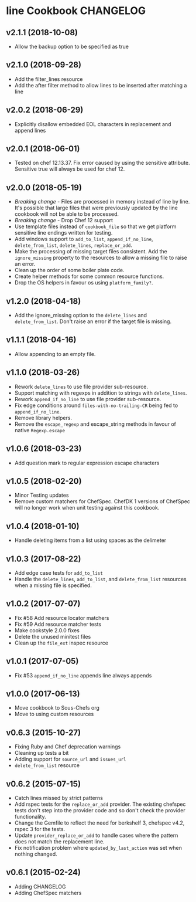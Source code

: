 # line Cookbook CHANGELOG

## v2.1.1 (2018-10-08)
- Allow the backup option to be specified as true

## v2.1.0 (2018-09-28)
- Add the filter_lines resource
- Add the after filter method to allow lines to be inserted after matching a line

## v2.0.2 (2018-06-29)
- Explicitly disallow embedded EOL characters in replacement and append lines

## v2.0.1 (2018-06-01)

- Tested on chef 12.13.37.  Fix error caused by using the sensitive attribute.  Sensitive true will always be used for chef 12.

## v2.0.0 (2018-05-19)

- _Breaking change_ - Files are processed in memory instead of line by line. It's possible that large files that were previously updated by the line cookbook will not be able to be processed.
- _Breaking change_ - Drop Chef 12 support
- Use template files instead of `cookbook_file` so that we get platform sensitive line endings written for testing.
- Add windows support to `add_to_list`, `append_if_no_line`, `delete_from_list`, `delete_lines`, `replace_or_add`.
- Make the processing of missing target files consistent. Add the `ignore_missing` property to the resources to allow a missing file to raise an error.
- Clean up the order of some boiler plate code.
- Create helper methods for some common resource functions.
- Drop the OS helpers in favour os using `platform_family?`.

## v1.2.0 (2018-04-18)

- Add the ignore_missing option to the `delete_lines` and `delete_from_list`. Don't raise an error if the target file is missing.

## v1.1.1 (2018-04-16)

- Allow appending to an empty file.

## v1.1.0 (2018-03-26)

- Rework `delete_lines` to use file provider sub-resource.
- Support matching with regexps in addition to strings with `delete_lines`.
- Rework `append_if_no_line` to use file provider sub-resource.
- Fix edge conditions around `files-with-no-trailing-CR` being fed to `append_if_no_line`.
- Remove library helpers.
- Remove the `escape_regexp` and escape_string methods in favour of native `Regexp.escape`

## v1.0.6 (2018-03-23)

- Add question mark to regular expression escape characters

## v1.0.5 (2018-02-20)

- Minor Testing updates
- Remove custom matchers for ChefSpec. ChefDK 1 versions of ChefSpec will no longer work when unit testing against this cookbook.

## v1.0.4 (2018-01-10)

- Handle deleting items from a list using spaces as the delimeter

## v1.0.3 (2017-08-22)

- Add edge case tests for `add_to_list`
- Handle the `delete_lines`, `add_to_list`, and `delete_from_list` resources when a missing file is specified.

## v1.0.2 (2017-07-07)

- Fix #58 Add resource locator matchers
- Fix #59 Add resource matcher tests
- Make cookstyle 2.0.0 fixes
- Delete the unused minitest files
- Clean up the `file_ext` inspec resource

## v1.0.1 (2017-07-05)

- Fix #53 `append_if_no_line` appends line always appends

## v1.0.0 (2017-06-13)

- Move cookbook to Sous-Chefs org
- Move to using custom resources

## v0.6.3 (2015-10-27)

- Fixing Ruby and Chef deprecation warnings
- Cleaning up tests a bit
- Adding support for `source_url` and `issues_url`
- `delete_from_list` resource

## v0.6.2 (2015-07-15)

- Catch lines missed by strict patterns
- Add rspec tests for the `replace_or_add` provider. The existing chefspec tests don't step into the provider code and so don't check the provider functionality.
- Change the Gemfile to reflect the need for berkshelf 3, chefspec v4.2, rspec 3 for the tests.
- Update `provider_replace_or_add` to handle cases where the pattern does not match the replacement line.
- Fix notification problem where `updated_by_last_action` was set when nothing changed.

## v0.6.1 (2015-02-24)

- Adding CHANGELOG
- Adding ChefSpec matchers

